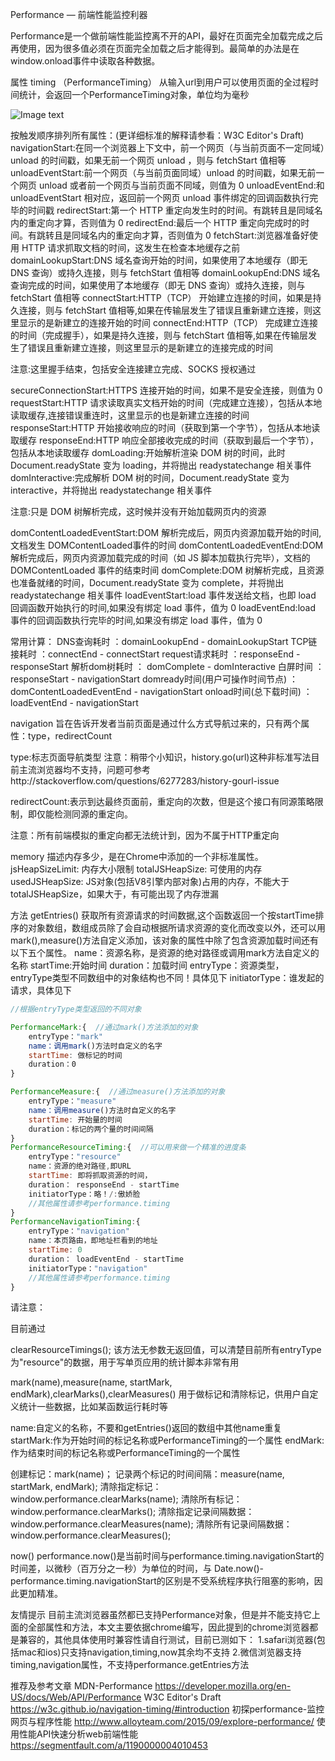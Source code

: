 Performance — 前端性能监控利器

Performance是一个做前端性能监控离不开的API，最好在页面完全加载完成之后再使用，因为很多值必须在页面完全加载之后才能得到。最简单的办法是在window.onload事件中读取各种数据。

属性
timing （PerformanceTiming）
从输入url到用户可以使用页面的全过程时间统计，会返回一个PerformanceTiming对象，单位均为毫秒

![Image text](https://github.com/sunny-world/jj-learning/blob/master/image/性能监控performance.png?raw=true)

按触发顺序排列所有属性：(更详细标准的解释请参看：W3C Editor's Draft)
navigationStart:在同一个浏览器上下文中，前一个网页（与当前页面不一定同域）unload 的时间戳，如果无前一个网页 unload ，则与 fetchStart 值相等
unloadEventStart:前一个网页（与当前页面同域）unload 的时间戳，如果无前一个网页 unload 或者前一个网页与当前页面不同域，则值为 0
unloadEventEnd:和 unloadEventStart 相对应，返回前一个网页 unload 事件绑定的回调函数执行完毕的时间戳
redirectStart:第一个 HTTP 重定向发生时的时间。有跳转且是同域名内的重定向才算，否则值为 0
redirectEnd:最后一个 HTTP 重定向完成时的时间。有跳转且是同域名内的重定向才算，否则值为 0
fetchStart:浏览器准备好使用 HTTP 请求抓取文档的时间，这发生在检查本地缓存之前
domainLookupStart:DNS 域名查询开始的时间，如果使用了本地缓存（即无 DNS 查询）或持久连接，则与 fetchStart 值相等
domainLookupEnd:DNS 域名查询完成的时间，如果使用了本地缓存（即无 DNS 查询）或持久连接，则与 fetchStart 值相等
connectStart:HTTP（TCP） 开始建立连接的时间，如果是持久连接，则与 fetchStart 值相等,如果在传输层发生了错误且重新建立连接，则这里显示的是新建立的连接开始的时间
connectEnd:HTTP（TCP） 完成建立连接的时间（完成握手），如果是持久连接，则与 fetchStart 值相等,如果在传输层发生了错误且重新建立连接，则这里显示的是新建立的连接完成的时间

注意:这里握手结束，包括安全连接建立完成、SOCKS 授权通过

secureConnectionStart:HTTPS 连接开始的时间，如果不是安全连接，则值为 0
requestStart:HTTP 请求读取真实文档开始的时间（完成建立连接），包括从本地读取缓存,连接错误重连时，这里显示的也是新建立连接的时间
responseStart:HTTP 开始接收响应的时间（获取到第一个字节），包括从本地读取缓存
responseEnd:HTTP 响应全部接收完成的时间（获取到最后一个字节），包括从本地读取缓存
domLoading:开始解析渲染 DOM 树的时间，此时 Document.readyState 变为 loading，并将抛出 readystatechange 相关事件
domInteractive:完成解析 DOM 树的时间，Document.readyState 变为 interactive，并将抛出 readystatechange 相关事件

注意:只是 DOM 树解析完成，这时候并没有开始加载网页内的资源

domContentLoadedEventStart:DOM 解析完成后，网页内资源加载开始的时间,文档发生 DOMContentLoaded事件的时间
domContentLoadedEventEnd:DOM 解析完成后，网页内资源加载完成的时间（如 JS 脚本加载执行完毕），文档的DOMContentLoaded 事件的结束时间
domComplete:DOM 树解析完成，且资源也准备就绪的时间，Document.readyState 变为 complete，并将抛出 readystatechange 相关事件
loadEventStart:load 事件发送给文档，也即 load 回调函数开始执行的时间,如果没有绑定 load 事件，值为 0
loadEventEnd:load 事件的回调函数执行完毕的时间,如果没有绑定 load 事件，值为 0

常用计算：
DNS查询耗时 ：domainLookupEnd - domainLookupStart
TCP链接耗时 ：connectEnd - connectStart
request请求耗时 ：responseEnd - responseStart
解析dom树耗时 ： domComplete - domInteractive
白屏时间 ：responseStart - navigationStart
domready时间(用户可操作时间节点) ：domContentLoadedEventEnd - navigationStart
onload时间(总下载时间) ：loadEventEnd - navigationStart

navigation
旨在告诉开发者当前页面是通过什么方式导航过来的，只有两个属性：type，redirectCount

type:标志页面导航类型
注意：稍带个小知识，history.go(url)这种非标准写法目前主流浏览器均不支持，问题可参考http://stackoverflow.com/questions/6277283/history-gourl-issue

redirectCount:表示到达最终页面前，重定向的次数，但是这个接口有同源策略限制，即仅能检测同源的重定向。

注意：所有前端模拟的重定向都无法统计到，因为不属于HTTP重定向

memory
描述内存多少，是在Chrome中添加的一个非标准属性。
jsHeapSizeLimit: 内存大小限制
totalJSHeapSize: 可使用的内存
usedJSHeapSize: JS对象(包括V8引擎内部对象)占用的内存，不能大于totalJSHeapSize，如果大于，有可能出现了内存泄漏

方法
getEntries()
获取所有资源请求的时间数据,这个函数返回一个按startTime排序的对象数组，数组成员除了会自动根据所请求资源的变化而改变以外，还可以用mark(),measure()方法自定义添加，该对象的属性中除了包含资源加载时间还有以下五个属性。
name：资源名称，是资源的绝对路径或调用mark方法自定义的名称
startTime:开始时间
duration：加载时间
entryType：资源类型，entryType类型不同数组中的对象结构也不同！具体见下
initiatorType：谁发起的请求，具体见下

```js
//根据entryType类型返回的不同对象

PerformanceMark:{  //通过mark()方法添加的对象
    entryType："mark"
    name：调用mark()方法时自定义的名字
    startTime: 做标记的时间
    duration：0
}

PerformanceMeasure:{  //通过measure()方法添加的对象
    entryType："measure"
    name：调用measure()方法时自定义的名字
    startTime: 开始量的时间
    duration：标记的两个量的时间间隔
}
PerformanceResourceTiming:{  //可以用来做一个精准的进度条
    entryType："resource"
    name：资源的绝对路径,即URL
    startTime: 即将抓取资源的时间，
    duration： responseEnd - startTime
    initiatorType：略！/:傲娇脸
    //其他属性请参考performance.timing
}
PerformanceNavigationTiming:{
    entryType："navigation"
    name：本页路由，即地址栏看到的地址
    startTime: 0
    duration： loadEventEnd - startTime 
    initiatorType："navigation"
    //其他属性请参考performance.timing
}
```

请注意：

目前通过<audio>，<video>加载资源,initiatorType还无法返回"audio"和"video"，chrome中只能返回空字符串,firfox返回"other"
如果一个图片在页面内既用img引入，又作为背景图片引入，那么initiatorType返回的"img"
performance.getEntries(params)这种形式仍出于草案阶段，目前所有浏览器均为支持。但是非常有用，期待早些实现。
使用该方法统计资源信息的时候首先可以合理利用clearResourceTimings清除已统计过的对象避免重复统计，其次要过滤掉因上报统计数据而产生的对象。
getEntriesByName(name,type[optional])，getEntriesByType(type)
name:想要筛选出的资源名
type:entryType的值中一个
返回值仍是一个数组，这个数组相当于getEntries()方法经过所填参数筛选后的一个子集

clearResourceTimings();
该方法无参数无返回值，可以清楚目前所有entryType为"resource"的数据，用于写单页应用的统计脚本非常有用

mark(name),measure(name, startMark, endMark),clearMarks(),clearMeasures()
用于做标记和清除标记，供用户自定义统计一些数据，比如某函数运行耗时等

name:自定义的名称，不要和getEntries()返回的数组中其他name重复
startMark:作为开始时间的标记名称或PerformanceTiming的一个属性
endMark:作为结束时间的标记名称或PerformanceTiming的一个属性

创建标记：mark(name)；
记录两个标记的时间间隔：measure(name, startMark, endMark);
清除指定标记：window.performance.clearMarks(name);
清除所有标记：window.performance.clearMarks();
清除指定记录间隔数据：window.performance.clearMeasures(name);
清除所有记录间隔数据：window.performance.clearMeasures();

now()
performance.now()是当前时间与performance.timing.navigationStart的时间差，以微秒（百万分之一秒）为单位的时间，与 Date.now()-performance.timing.navigationStart的区别是不受系统程序执行阻塞的影响，因此更加精准。

友情提示
目前主流浏览器虽然都已支持Performance对象，但是并不能支持它上面的全部属性和方法，本文主要依据chrome编写，因此提到的chrome浏览器都是兼容的，其他具体使用时兼容性请自行测试，目前已测如下：
1.safari浏览器(包括mac和ios)只支持navigation,timing,now其余均不支持
2.微信浏览器支持timing,navigation属性，不支持performance.getEntries方法

推荐及参考文章
MDN-Performance https://developer.mozilla.org/en-US/docs/Web/API/Performance
W3C Editor's Draft https://w3c.github.io/navigation-timing/#introduction
初探performance-监控网页与程序性能 http://www.alloyteam.com/2015/09/explore-performance/
使用性能API快速分析web前端性能 https://segmentfault.com/a/1190000004010453
